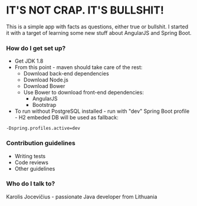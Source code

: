 # IT'S NOT CRAP. IT'S BULLSHIT! #

This is a simple app with facts as questions, either true or bullshit. 
I started it with a target of learning some new stuff about AngularJS and Spring Boot.

### How do I get set up? ###

* Get JDK 1.8
* From this point - maven should take care of the rest:
  * Download back-end dependencies
  * Download Node.js
  * Download Bower
  * Use Bower to download front-end dependencies:
    * AngularJS
    * Bootstrap
* To run without PostgreSQL installed - run with "dev" Spring Boot profile - H2 embeded DB will be used as fallback:
```
-Dspring.profiles.active=dev
```

### Contribution guidelines ###

* Writing tests
* Code reviews
* Other guidelines

### Who do I talk to? ###

Karolis Jocevičius - passionate Java developer from Lithuania